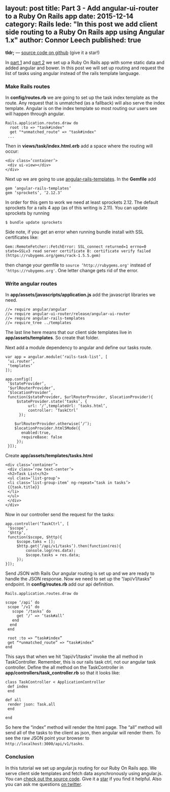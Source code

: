 layout: post
title: Part 3 - Add angular-ui-router to a Ruby On Rails app
date: 2015-12-14
category: Rails
lede: "In this post we add client side routing to a Ruby On Rails app using Angular 1.x"
author: Connor Leech
published: true
---

**tldr;** — [source code on github](https://github.com/cleechtech/rails-task-list) (give it a star!)

In [part 1](http://connor11528.github.io/2015/12/02/Ruby-On-Rails-%E2%80%94-Introduction-for-the-total-n00b/) and [part 2](http://cleechtech.github.io/2015/12/04/Add-Angular-js-to-Ruby-on-Rails-app/) we set up a Ruby On Rails app with some static data and added angular and bower. In this post we will set up routing and request the list of tasks using angular instead of the rails template language.


### Make Rails routes

In **config/routes.rb** we are going to set up the task index template as the route. Any request that is unmatched (as a fallback) will also serve the index template. Angular is on the index template so most routing our users see will happen through angular.

```
Rails.application.routes.draw do
  root :to => "task#index"
  get "*unmatched_route" => "task#index"
 ...
```

Then in **views/task/index.html.erb** add a space where the routing will occur:

```
<div class=’container’>
 <div ui-view></div>
</div>
```

Next up we are going to use [angular-rails-templates](https://github.com/pitr/angular-rails-templates). In the **Gemfile** add

```
gem ‘angular-rails-templates’
gem ‘sprockets’, ‘2.12.3’
```

In order for this gem to work we need at least sprockets 2.12. The default sprockets for a rails 4 app (as of this writing is 2.11). You can update sprockets by running

```
$ bundle update sprockets
```

Side note, if you get an error when running bundle install with SSL certificates like:

```
Gem::RemoteFetcher::FetchError: SSL_connect returned=1 errno=0 state=SSLv3 read server certificate B: certificate verify failed (https://rubygems.org/gems/rack-1.5.5.gem)
```

then change your gemfile to `source ‘http://rubygems.org'` instead of `'https://rubygems.org'`. One letter change gets rid of the error.

### Write angular routes 

In **app/assets/javascripts/application.js** add the javascript libraries we need.

```
//= require angular/angular
//= require angular-ui-router/release/angular-ui-router
//= require angular-rails-templates
//= require_tree ../templates
```

The last line here means that our client side templates live in **app/assets/templates**. So create that folder.

Next add a module dependency to angular and define our tasks route.

```
var app = angular.module(‘rails-task-list’, [
 ‘ui.router’,
 ‘templates’
]);

app.config([
 ‘$stateProvider’, 
 ‘$urlRouterProvider’, 
 ‘$locationProvider’, 
 function($stateProvider, $urlRouterProvider, $locationProvider){
     $stateProvider.state(‘tasks’, {
          url: ‘/’,templateUrl: ‘tasks.html’,
          controller: ‘TaskCtrl’
      });

    $urlRouterProvider.otherwise(‘/’);
    $locationProvider.html5Mode({
       enabled:true,
       requireBase: false
     });
 }]);
```

Create **app/assets/templates/tasks.html**

```
<div class=’container’>
 <div class=’row text-center’>
 <h2>Task List</h2>
 <ul class=’list-group’>
 <li class=’list-group-item’ ng-repeat=’task in tasks’>
 {{task.title}}
 </li>
 </ul>
 </div>
</div>
```

Now in our controller send the request for the tasks:

```
app.controller(‘TaskCtrl’, [
 ‘$scope’,
 ‘$http’,
 function($scope, $http){
     $scope.taks = [];
     $http.get(‘/api/v1/tasks’).then(function(res){
         console.log(res.data);
         $scope.tasks = res.data;
     });
}]);
```

Send JSON with Rails Our angular routing is set up and we are ready to handle the JSON response. Now we need to set up the “/api/v1/tasks” endpoint. In **config/routes.rb** add our api definition.

```
Rails.application.routes.draw do

scope ‘/api’ do
 scope ‘/v1’ do
   scope ‘/tasks’ do
     get ‘/’ => ‘task#all’
   end
  end
 end

 root :to => “task#index”
 get “*unmatched_route” => “task#index”
end
```

This says that when we hit “/api/v1/tasks” invoke the all method in TaskController. Remember, this is our rails task ctrl, not our angular task controller. Define the all method on the TaskController in **app/controllers/task_controller.rb** so that it looks like:

```
class TaskController < ApplicationController
 def index
 end

def all
 render json: Task.all
 end

end
```

So here the “index” method will render the html page. The “all” method will send all of the tasks to the client as json, then angular will render them. To see the raw JSON point your browser to `http://localhost:3000/api/v1/tasks`.

### Conclusion

In this tutorial we set up angular.js routing for our Ruby On Rails app. We serve client side templates and fetch data asynchronously using angular.js. You can [check out the source code](https://github.com/cleechtech/rails-task-list). Give it a [star](https://github.com/cleechtech/rails-task-list/stargazers) if you find it helpful. Also you can ask me questions [on twitter](https://twitter.com/realjasonshark).